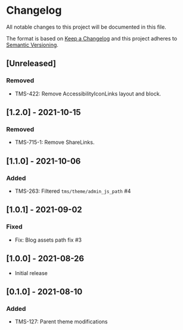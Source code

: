 # Changelog

All notable changes to this project will be documented in this file.

The format is based on [Keep a Changelog](http://keepachangelog.com/en/1.0.0/)
and this project adheres to [Semantic Versioning](http://semver.org/spec/v2.0.0.html).

## [Unreleased]

### Removed
- TMS-422: Remove AccessibilityIconLinks layout and block.

## [1.2.0] - 2021-10-15

### Removed
- TMS-715-1: Remove ShareLinks.

## [1.1.0] - 2021-10-06

### Added

- TMS-263: Filtered `tms/theme/admin_js_path` #4

## [1.0.1] - 2021-09-02

### Fixed

- Fix: Blog assets path fix #3

## [1.0.0] - 2021-08-26

- Initial release

## [0.1.0] - 2021-08-10

### Added

- TMS-127: Parent theme modifications
